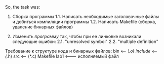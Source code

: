 So, the task was:

1. Сборка программы
1.1. Написать необходимые заголовочные файлы и добиться компиляции программы
1.2. Написать Makefile (сборка, удаление бинарных файлов)

2. Изменить _программу_ так, чтобы при ее линковке возникали следующие ошибки:
2.1. "unresolved symbol"
2.2. "multiple definition"

Требование к структуре кода и бинарных файлов:
bin <-- (*.o)
include <-- (*.h)
src <-- (*.c)
Makefile
lab1 <--- исполняемый файл

